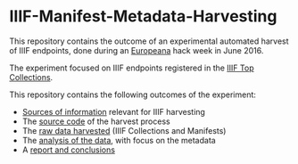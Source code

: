 # IIIF-Manifest-Metadata-Harvesting

This repository contains the outcome of an experimental automated harvest of IIIF endpoints, done during an [Europeana](http://www.europeana.eu) hack week in June 2016.

The experiment focused on IIIF endpoints registered in the [IIIF Top Collections](https://docs.google.com/spreadsheets/d/1apQKFkfBV89BvycaBPN6v-LjeaKaVVMaMUsY6L4KRJo/edit#gid=0).

This repository contains the following outcomes of the experiment:

- [Sources of information](https://github.com/nfreire/IIIF-Manifest-Metadata-Harvesting/blob/master/pointers.md) relevant for IIIF harvesting
- The [source code](https://github.com/nfreire/IIIF-Manifest-Metadata-Harvesting/tree/master/harvester%20software) of the harvest process
- The [raw data harvested](https://github.com/nfreire/IIIF-Manifest-Metadata-Harvesting/tree/master/data) (IIIF Collections and Manifests)
- The [analysis of the data](https://github.com/nfreire/IIIF-Manifest-Metadata-Harvesting/blob/master/IIIF-Harvesting-analysis.xls), with focus on the metadata
- A [report and conclusions](https://github.com/nfreire/IIIF-Manifest-Metadata-Harvesting/blob/master/report.md)
